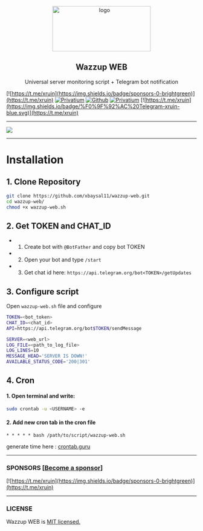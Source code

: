 <p align="center">
    <img src="https://i.postimg.cc/85JD0dGD/external-content-duckduckgo-com.png" alt="logo" width="260" height="120">
</p>

<h2 align="center">Wazzup WEB</h2>

<p align="center">
     Universal server monitoring script + Telegram bot notification
</p>

[![https://t.me/xruin](https://img.shields.io/badge/sponsors-0-brightgreen)](https://t.me/xruin)
[![Privatium](https://img.shields.io/github/license/xbaysal11/privatium)](https://github.com/xbaysal11/wazzup-web)
[![Github](https://img.shields.io/github/followers/xbaysal11?style=social)](https://github.com/xbaysal11)
[![Privatium](https://img.shields.io/github/stars/xbaysal11/wazzup-web?style=social)](https://github.com/xbaysal11/wazzup-web)
[![https://t.me/xruin](https://img.shields.io/badge/%F0%9F%92%AC%20Telegram-xruin-blue.svg)](https://t.me/xruin)

---

![](https://media.giphy.com/media/g1n3pswjr0ouc/giphy.gif)

---

# Installation

## 1. Clone Repository
```sh
git clone https://github.com/xbaysal11/wazzup-web.git
cd wazzup-web/
chmod +x wazzup-web.sh
```

## 2. Get TOKEN and CHAT_ID

 - 1. Create bot with `@BotFather` and copy bot TOKEN
 - 2. Open your bot and type `/start`
 - 3. Get chat id here:  `https://api.telegram.org/bot<TOKEN>/getUpdates`

## 3. Configure script

Open `wazzup-web.sh` file and configure

```sh
TOKEN=<bot_token>
CHAT_ID=<chat_id>
API=https://api.telegram.org/bot$TOKEN/sendMessage

SERVER=<web_url>
LOG_FILE=<path_to_log_file>
LOG_LINES=10
MESSAGE_HEAD='SERVER IS DOWN!'
AVAILABLE_STATUS_CODE='200|301'
```

## 4. Cron
 
#### 1. Open terminal and write: 
```sh
sudo crontab -u <USERNAME> -e
```

#### 2. Add new cron tab in the cron file 
```
* * * * * bash /path/to/script/wazzup-web.sh
```

generate time here : [crontab.guru](https://crontab.guru/#*_*_*_*_*)

---

### SPONSORS [[Become a sponsor](https://t.me/xruin)]

[![https://t.me/xruin](https://img.shields.io/badge/sponsors-0-brightgreen)](https://t.me/xruin)

---

### LICENSE

Wazzup WEB is [MIT licensed.](https://github.com/xbaysal11/wazzup-web/blob/master/LICENSE)
